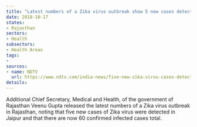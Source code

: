 ```yaml
---
title: "Latest numbers of a Zika virus outbreak show 5 new cases detected"
date: 2018-10-17
states:
- Rajasthan
sectors:
- Health
subsectors:
- Health Areas
tags:
- 
sources:
- name: NDTV
  url: https://www.ndtv.com/india-news/five-new-zika-virus-cases-detected-in-rajasthan-1932061
details:
---
```


Additional Chief Secretary, Medical and Health, of the government of Rajasthan Veenu Gupta released the latest numbers of a Zika virus outbreak in Rajasthan, noting that five new cases of Zika virus were detected in Jaipur and that there are now 60 confirmed infected cases total.
